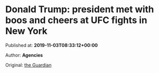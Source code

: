 
# Donald Trump: president met with boos and cheers at UFC fights in New York

Published at: **2019-11-03T08:33:12+00:00**

Author: **Agencies**

Original: [the Guardian](https://www.theguardian.com/sport/2019/nov/03/donald-trump-ufc-244-new-york)


